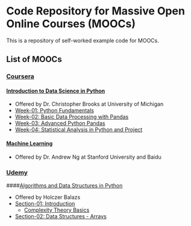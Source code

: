 # Code Repository for Massive Open Online Courses (MOOCs)
This is a repository of self-worked example code for MOOCs.

## List of MOOCs

### [Coursera](https://www.coursera.org/)

#### [Introduction to Data Science in Python](https://www.coursera.org/learn/python-data-analysis/)  
+ Offered by Dr. Christopher Brooks at University of Michigan  
+ [Week-01: Python Fundamentals](https://github.com/liberaliscomputing/code-for-moocs/tree/master/coursera/introduction-to-data-science-in-python/week-01-python-fundamentals)  
+ [Week-02: Basic Data Processing with Pandas](https://github.com/liberaliscomputing/code-for-moocs/tree/master/coursera/introduction-to-data-science-in-python/week-02-basic-data-processing-with-pandas)  
+ [Week-03: Advanced Python Pandas](https://github.com/liberaliscomputing/code-for-moocs/tree/master/coursera/introduction-to-data-science-in-python/week-03-advanced-python-pandas)  
+ [Week-04: Statistical Analysis in Python and Project](https://github.com/liberaliscomputing/code-for-moocs/tree/master/coursera/introduction-to-data-science-in-python/week-04-statistical-analysis-in-python-and-project)

#### [Machine Learning](https://www.coursera.org/learn/machine-learning/)
+ Offered by Dr. Andrew Ng at Stanford University and Baidu

### [Udemy](https://www.udemy.com/)

####[Algorithms and Data Structures in Python](https://www.udemy.com/algorithms-and-data-structures-in-python/)
+ Offered by Holczer Balazs
+ [Section-01: Introduction](https://github.com/liberaliscomputing/code-for-moocs/blob/master/udemy/algorithms-and-data-structures-in-python/introduction.ipynb)  
	+ [Complexity Theory Basics](https://www.udemy.com/complexity-theory-basics/)  
+ [Section-02: Data Structures - Arrays](https://github.com/liberaliscomputing/code-for-moocs/blob/master/udemy/algorithms-and-data-structures-in-python/data_structures_arrays.ipynb)  
